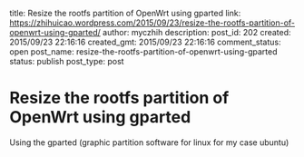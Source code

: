 title: Resize the rootfs partition of OpenWrt using gparted
link: https://zhihuicao.wordpress.com/2015/09/23/resize-the-rootfs-partition-of-openwrt-using-gparted/
author: myczhih
description: 
post_id: 202
created: 2015/09/23 22:16:16
created_gmt: 2015/09/23 22:16:16
comment_status: open
post_name: resize-the-rootfs-partition-of-openwrt-using-gparted
status: publish
post_type: post

# Resize the rootfs partition of OpenWrt using gparted

Using the gparted (graphic partition software for linux for my case ubuntu)